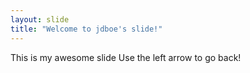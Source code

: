 ```yaml
---
layout: slide
title: "Welcome to jdboe's slide!"
---
```

This is my awesome slide
Use the left arrow to go back!
